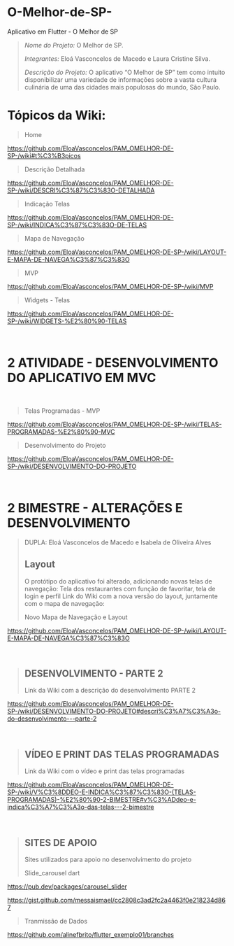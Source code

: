 # O-Melhor-de-SP-
Aplicativo em Flutter - O Melhor de SP

> *Nome do Projeto:* O Melhor de SP.
> 
> *Integrantes:* Eloá Vasconcelos de Macedo e Laura Cristine Silva.
> 
> *Descrição do Projeto:* O aplicativo “O Melhor de SP” tem como intuito disponibilizar uma variedade de informações sobre a vasta cultura culinária de uma das cidades mais populosas do mundo, São Paulo. 
> 


# Tópicos da Wiki:
> 
> Home
>
https://github.com/EloaVasconcelos/PAM_OMELHOR-DE-SP-/wiki#t%C3%B3picos
>
> Descrição Detalhada
> 
https://github.com/EloaVasconcelos/PAM_OMELHOR-DE-SP-/wiki/DESCRI%C3%87%C3%83O-DETALHADA
>
> Indicação Telas
>
https://github.com/EloaVasconcelos/PAM_OMELHOR-DE-SP-/wiki/INDICA%C3%87%C3%83O-DE-TELAS
>
> Mapa de Navegação
>
https://github.com/EloaVasconcelos/PAM_OMELHOR-DE-SP-/wiki/LAYOUT-E-MAPA-DE-NAVEGA%C3%87%C3%83O
>
> MVP
>
https://github.com/EloaVasconcelos/PAM_OMELHOR-DE-SP-/wiki/MVP
>
> Widgets - Telas
>
https://github.com/EloaVasconcelos/PAM_OMELHOR-DE-SP-/wiki/WIDGETS-%E2%80%90-TELAS

<br>

# 2 ATIVIDADE - DESENVOLVIMENTO DO APLICATIVO EM MVC

<br>

> Telas Programadas - MVP
>
https://github.com/EloaVasconcelos/PAM_OMELHOR-DE-SP-/wiki/TELAS-PROGRAMADAS-%E2%80%90-MVC
>
> Desenvolvimento do Projeto
>
https://github.com/EloaVasconcelos/PAM_OMELHOR-DE-SP-/wiki/DESENVOLVIMENTO-DO-PROJETO

<BR>

# 2 BIMESTRE - ALTERAÇÕES E DESENVOLVIMENTO 
> DUPLA: Eloá Vasconcelos de Macedo e Isabela de Oliveira Alves
>
> ## Layout
>
> O protótipo do aplicativo foi alterado, adicionando novas telas de navegação: Tela dos restaurantes com função de favoritar, tela de login e perfil 
> Link do Wiki com a nova versão do layout, juntamente com o mapa de navegação:
> 
> Novo Mapa de Navegação e Layout 
>
https://github.com/EloaVasconcelos/PAM_OMELHOR-DE-SP-/wiki/LAYOUT-E-MAPA-DE-NAVEGA%C3%87%C3%83O
>

<BR>

>
> ## DESENVOLVIMENTO - PARTE 2
> 
> Link da Wiki com a descrição do desenvolvimento PARTE 2 
>
https://github.com/EloaVasconcelos/PAM_OMELHOR-DE-SP-/wiki/DESENVOLVIMENTO-DO-PROJETO#descri%C3%A7%C3%A3o-do-desenvolvimento---parte-2
>



<BR>

>
> ## VÍDEO E PRINT DAS TELAS PROGRAMADAS 
> 
> Link da Wiki com o vídeo e print das telas programadas 
>
https://github.com/EloaVasconcelos/PAM_OMELHOR-DE-SP-/wiki/V%C3%8DDEO-E-INDICA%C3%87%C3%83O-(TELAS-PROGRAMADAS)-%E2%80%90-2-BIMESTRE#v%C3%ADdeo-e-indica%C3%A7%C3%A3o-das-telas---2-bimestre
>


<BR>

>
> ## SITES DE APOIO  
> 
> Sites utilizados para apoio no desenvolvimento do projeto 
>
> Slide_carousel dart
>
https://pub.dev/packages/carousel_slider
>
https://gist.github.com/messaismael/cc2808c3ad2fc2a4463f0e218234d867
>
> Tranmissão de Dados
>
https://github.com/alinefbrito/flutter_exemplo01/branches





